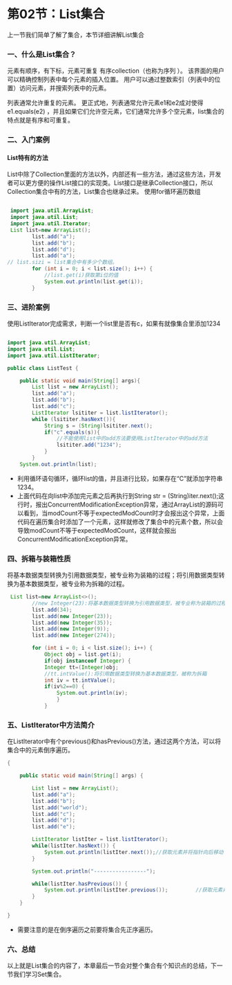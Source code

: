 # 第02节：List集合

上一节我们简单了解了集合，本节详细讲解List集合

### 一、什么是List集合？

元素有顺序，有下标，元素可重复
有序collection（也称为序列 ）。 该界面的用户可以精确控制列表中每个元素的插入位置。 用户可以通过整数索引（列表中的位置）访问元素，并搜索列表中的元素。

列表通常允许重复的元素。 更正式地，列表通常允许元素e1和e2成对使得e1.equals(e2) ，并且如果它们允许空元素，它们通常允许多个空元素，list集合的特点就是有序和可重复。

### 二、入门案例

#### List特有的方法

List中除了Collection里面的方法以外，内部还有一些方法，通过这些方法，开发者可以更方便的操作List接口的实现类。List接口是继承Collection接口，所以Collection集合中有的方法，List集合也继承过来。
使用for循环遍历数组

```java

 import java.util.ArrayList;
 import java.util.List;
 import java.util.Iterator;
 List list=new ArrayList();
        list.add("a");
        list.add("b");
        list.add("d");
        list.add("a");
// list.sizi = list集合中有多少个数组。
        for (int i = 0; i < list.size(); i++) {
			//list.get(i)获取第i位的值
            System.out.println(list.get(i));
        }

```

### 三、进阶案例

使用ListIterator完成需求，判断一个list里是否有c，如果有就像集合里添加1234

```java

import java.util.ArrayList;
import java.util.List;
import java.util.ListIterator;

public class ListTest {

    public static void main(String[] args){
        List list = new ArrayList();
        list.add("a");
        list.add("b");
        list.add("c");
        ListIterator lsititer = list.listIterator();
        while (lsititer.hasNext()){
            String s = (String)lsititer.next();
            if("c".equals(s)){
                //不能使用list中的add方法要使用ListIterator中的add方法
                lsititer.add("1234");
            }
        }
    System.out.println(list);
```

* 利用循环语句循环，循环list的值，并且进行比较，如果存在“C”就添加字符串1234。
* 上面代码在向list中添加完元素之后再执行到String str = (String)iter.next();这行时，报出ConcurrentModificationException异常，通过ArrayList的源码可以看到，当modCount不等于expectedModCount时才会报出这个异常，上面代码在遍历集合时添加了一个元素，这样就修改了集合中的元素个数，所以会导致modCount不等于expectedModCount，这样就会报出ConcurrentModificationException异常。

### 四、拆箱与装箱性质

将基本数据类型转换为引用数据类型，被专业称为装箱的过程；将引用数据类型转换为基本数据类型，被专业称为拆箱的过程。

``` java
 List list=new ArrayList<>();
        //new Integer(23):将基本数据类型转换为引用数据类型，被专业称为装箱的过程
        list.add(34);
        list.add(new Integer(23));
        list.add(new Integer(35));
        list.add(new Integer(9));
        list.add(new Integer(274));

        for (int i = 0; i < list.size(); i++) {
            Object obj = list.get(i);
            if(obj instanceof Integer) {
            Integer tt=(Integer)obj;
            //tt.intValue():将引用数据类型转换为基本数据类型，被称为拆箱
            int iv = tt.intValue();
            if(iv%2==0) {
                System.out.println(iv);
                }
            }

```

### 五、ListIterator中方法简介

在ListIterator中有个previous()和hasPrevious()方法，通过这两个方法，可以将集合中的元素倒序遍历。

``` java
{

    public static void main(String[] args) {

        List list = new ArrayList();
        list.add("a");
        list.add("b");
        list.add("world");
        list.add("c");
        list.add("d");
        list.add("e");

        ListIterator listIter = list.listIterator();
        while(listIter.hasNext()) {
            System.out.println(listIter.next());//获取元素并将指针向后移动
        }

        System.out.println("-----------------");

        while(listIter.hasPrevious()) {
            System.out.println(listIter.previous());         //获取元素并将指针向前移动
        }
    }

}
```

* 需要注意的是在倒序遍历之前要将集合先正序遍历。

### 六、总结

以上就是List集合的内容了，本章最后一节会对整个集合有个知识点的总结，下一节我们学习Set集合。